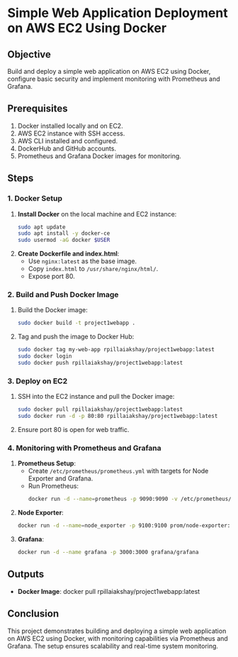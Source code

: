 # Simple Web Application Deployment on AWS EC2 Using Docker

## Objective
Build and deploy a simple web application on AWS EC2 using Docker, configure basic security and implement monitoring with Prometheus and Grafana.

## Prerequisites
1. Docker installed locally and on EC2.
2. AWS EC2 instance with SSH access.
3. AWS CLI installed and configured.
4. DockerHub and GitHub accounts.
5. Prometheus and Grafana Docker images for monitoring.

## Steps

### 1. Docker Setup
1. **Install Docker** on the local machine and EC2 instance:
   ```bash
   sudo apt update
   sudo apt install -y docker-ce
   sudo usermod -aG docker $USER
   ```
2. **Create Dockerfile and index.html**:
   - Use `nginx:latest` as the base image.
   - Copy `index.html` to `/usr/share/nginx/html/`.
   - Expose port 80.

### 2. Build and Push Docker Image
1. Build the Docker image:
   ```bash
   sudo docker build -t project1webapp .
   ```
2. Tag and push the image to Docker Hub:
   ```bash
   sudo docker tag my-web-app rpillaiakshay/project1webapp:latest
   sudo docker login
   sudo docker push rpillaiakshay/project1webapp:latest
   ```

### 3. Deploy on EC2
1. SSH into the EC2 instance and pull the Docker image:
   ```bash
   sudo docker pull rpillaiakshay/project1webapp:latest
   sudo docker run -d -p 80:80 rpillaiakshay/project1webapp:latest
   ```
2. Ensure port 80 is open for web traffic.

### 4. Monitoring with Prometheus and Grafana
1. **Prometheus Setup**:
   - Create `/etc/prometheus/prometheus.yml` with targets for Node Exporter and Grafana.
   - Run Prometheus:
     ```bash
     docker run -d --name=prometheus -p 9090:9090 -v /etc/prometheus/prometheus.yml:/etc/prometheus/prometheus.yml prom/prometheus:latest
     ```
2. **Node Exporter**:
   ```bash
   docker run -d --name=node_exporter -p 9100:9100 prom/node-exporter:latest
   ```
3. **Grafana**:
   ```bash
   docker run -d --name grafana -p 3000:3000 grafana/grafana
   ```

## Outputs
- **Docker Image**: docker pull rpillaiakshay/project1webapp:latest
## Conclusion
This project demonstrates building and deploying a simple web application on AWS EC2 using Docker, with monitoring capabilities via Prometheus and Grafana. The setup ensures scalability and real-time system monitoring.
